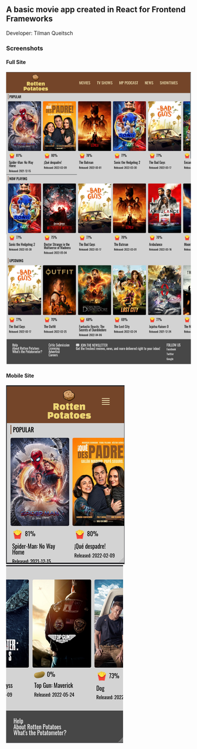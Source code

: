 ## A basic movie app created in React for Frontend Frameworks
Developer: Tilman Queitsch

### Screenshots
#### Full Site
![Full Site](./src/data/Full_Site.png)

#### Mobile Site
![Mobile Site 01](./src/data/Mobile_Site_a.png)
![Mobile Site 02](./src/data/Mobile_Site_b.png)